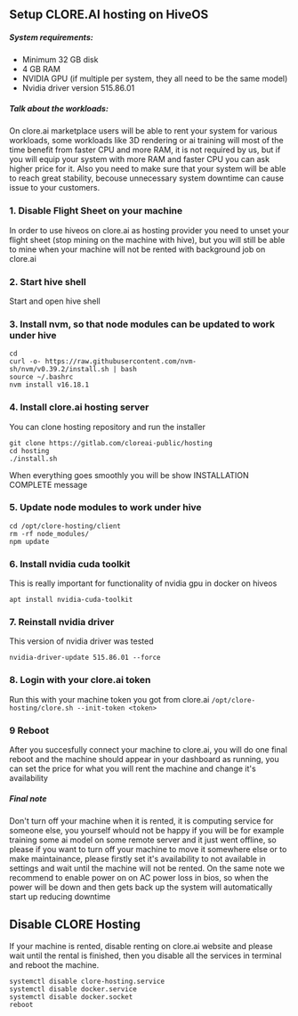 ## Setup CLORE.AI hosting on HiveOS

##### System requirements:
* Minimum 32 GB disk
* 4 GB RAM
* NVIDIA GPU (if multiple per system, they all need to be the same model)
* Nvidia driver version 515.86.01

##### Talk about the workloads:
On clore.ai marketplace users will be able to rent your system for various workloads, some workloads like 3D rendering or ai training will most of the time benefit from faster CPU and more RAM, it is not required by us, but if you will equip your system with more RAM and faster CPU you can ask higher price for it. Also you need to make sure that your system will be able to reach great stability, becouse unnecessary system downtime can cause issue to your customers.

### 1. Disable Flight Sheet on your machine

In order to use hiveos on clore.ai as hosting provider you need to unset your flight sheet (stop mining on the machine with hive), but you will still be able to mine when your machine will not be rented with background job on clore.ai

### 2. Start hive shell

Start and open hive shell

### 3. Install nvm, so that node modules can be updated to work under hive

```
cd
curl -o- https://raw.githubusercontent.com/nvm-sh/nvm/v0.39.2/install.sh | bash
source ~/.bashrc
nvm install v16.18.1
```


### 4. Install clore.ai hosting server

You can clone hosting repository and run the installer
```
git clone https://gitlab.com/cloreai-public/hosting
cd hosting
./install.sh
```
When everything goes smoothly you will be show INSTALLATION COMPLETE message

### 5. Update node modules to work under hive

```
cd /opt/clore-hosting/client
rm -rf node_modules/
npm update
```

### 6. Install nvidia cuda toolkit
This is really important for functionality of nvidia gpu in docker on hiveos
```
apt install nvidia-cuda-toolkit
```

### 7. Reinstall nvidia driver
This version of nvidia driver was tested
```
nvidia-driver-update 515.86.01 --force
```


### 8. Login with your clore.ai token
Run this with your machine token you got from clore.ai
`/opt/clore-hosting/clore.sh --init-token <token>`


### 9 Reboot
After you succesfully connect your machine to clore.ai, you will do one final reboot and the machine should appear in your dashboard as running, you can set the price for what you will rent the machine and change it's availability

##### Final note
Don't turn off your machine when it is rented, it is computing service for someone else, you yourself whould not be happy if you will be for example training some ai model on some remote server and it just went offline, so please if you want to turn off your machine to move it somewhere else or to make maintainance, please firstly set it's availability to not available in settings and wait until the machine will not be rented.
On the same note we recommend to enable power on on AC power loss in bios, so when the power will be down and then gets back up the system will automatically start up reducing downtime

## Disable CLORE Hosting

If your machine is rented, disable renting on clore.ai website and please wait until the rental is finished, then you disable all the services in terminal and reboot the machine.

```
systemctl disable clore-hosting.service
systemctl disable docker.service
systemctl disable docker.socket
reboot
```
